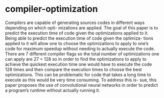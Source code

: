 # compiler-optimization
Compilers are capable of generating sources codes in different ways depending on which opti- mizations are applied. The goal of this paper is to predict the execution time of code given the optimizations applied to it. Being able to predict the execution time of code given the optimiza- tions applied to it will allow one to choose the optimizations to apply to one’s code for maximum speedup without needing to actually execute the code. There are 7 different compiler flags so the total number of optimizations one can apply are 27 = 128 so in order to find the optimizations to apply to achieve the quickest execution time one would have to execute the code 128 times and then compare the execution times to choose the best optimizations. This can be problematic for code that takes a long time to execute as this would be very time consuming. To address this is- sue, this paper proposes the use of convolutional neural networks in order to predict a program’s runtime without actually running it.
